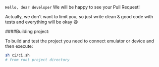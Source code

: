 `Hello, dear developer`
We will be happy to see your Pull Request!

Actually, we don't want to limit you, so just write clean & good code with tests and everything will be okay :smile:

####Building project:

To build and test the project you need to connect emulator or device and then execute:
```bash
sh ci/ci.sh
# from root project directory
```
